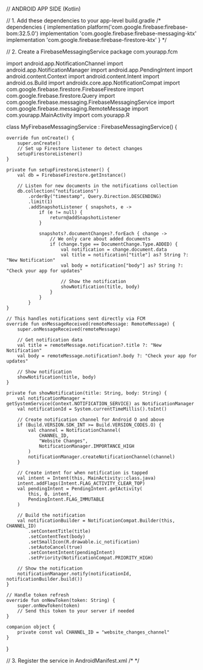 // ANDROID APP SIDE (Kotlin)

// 1. Add these dependencies to your app-level build.gradle
/*
dependencies {
    implementation platform('com.google.firebase:firebase-bom:32.5.0')
    implementation 'com.google.firebase:firebase-messaging-ktx'
    implementation 'com.google.firebase:firebase-firestore-ktx'
}
*/

// 2. Create a FirebaseMessagingService
package com.yourapp.fcm

import android.app.NotificationChannel
import android.app.NotificationManager
import android.app.PendingIntent
import android.content.Context
import android.content.Intent
import android.os.Build
import androidx.core.app.NotificationCompat
import com.google.firebase.firestore.FirebaseFirestore
import com.google.firebase.firestore.Query
import com.google.firebase.messaging.FirebaseMessagingService
import com.google.firebase.messaging.RemoteMessage
import com.yourapp.MainActivity
import com.yourapp.R

class MyFirebaseMessagingService : FirebaseMessagingService() {
    
    override fun onCreate() {
        super.onCreate()
        // Set up Firestore listener to detect changes
        setupFirestoreListener()
    }
    
    private fun setupFirestoreListener() {
        val db = FirebaseFirestore.getInstance()
        
        // Listen for new documents in the notifications collection
        db.collection("notifications")
            .orderBy("timestamp", Query.Direction.DESCENDING)
            .limit(1)
            .addSnapshotListener { snapshots, e ->
                if (e != null) {
                    return@addSnapshotListener
                }
                
                snapshots?.documentChanges?.forEach { change ->
                    // We only care about added documents
                    if (change.type == DocumentChange.Type.ADDED) {
                        val notification = change.document.data
                        val title = notification["title"] as? String ?: "New Notification"
                        val body = notification["body"] as? String ?: "Check your app for updates"
                        
                        // Show the notification
                        showNotification(title, body)
                    }
                }
            }
    }

    // This handles notifications sent directly via FCM
    override fun onMessageReceived(remoteMessage: RemoteMessage) {
        super.onMessageReceived(remoteMessage)
        
        // Get notification data
        val title = remoteMessage.notification?.title ?: "New Notification"
        val body = remoteMessage.notification?.body ?: "Check your app for updates"
        
        // Show notification
        showNotification(title, body)
    }

    private fun showNotification(title: String, body: String) {
        val notificationManager = getSystemService(Context.NOTIFICATION_SERVICE) as NotificationManager
        val notificationId = System.currentTimeMillis().toInt()
        
        // Create notification channel for Android O and above
        if (Build.VERSION.SDK_INT >= Build.VERSION_CODES.O) {
            val channel = NotificationChannel(
                CHANNEL_ID,
                "Website Changes",
                NotificationManager.IMPORTANCE_HIGH
            )
            notificationManager.createNotificationChannel(channel)
        }
        
        // Create intent for when notification is tapped
        val intent = Intent(this, MainActivity::class.java)
        intent.addFlags(Intent.FLAG_ACTIVITY_CLEAR_TOP)
        val pendingIntent = PendingIntent.getActivity(
            this, 0, intent,
            PendingIntent.FLAG_IMMUTABLE
        )
        
        // Build the notification
        val notificationBuilder = NotificationCompat.Builder(this, CHANNEL_ID)
            .setContentTitle(title)
            .setContentText(body)
            .setSmallIcon(R.drawable.ic_notification)
            .setAutoCancel(true)
            .setContentIntent(pendingIntent)
            .setPriority(NotificationCompat.PRIORITY_HIGH)
        
        // Show the notification
        notificationManager.notify(notificationId, notificationBuilder.build())
    }
    
    // Handle token refresh
    override fun onNewToken(token: String) {
        super.onNewToken(token)
        // Send this token to your server if needed
    }
    
    companion object {
        private const val CHANNEL_ID = "website_changes_channel"
    }
}

// 3. Register the service in AndroidManifest.xml
/*
<service
    android:name=".fcm.MyFirebaseMessagingService"
    android:exported="false">
    <intent-filter>
        <action android:name="com.google.firebase.MESSAGING_EVENT" />
    </intent-filter>
</service>
*/